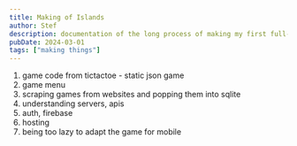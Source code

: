```yaml
---
title: Making of Islands
author: Stef
description: documentation of the long process of making my first full-stack (and react!) app
pubDate: 2024-03-01
tags: ["making things"]
---
```


1) game code from tictactoe - static json game
1) game menu
1) scraping games from websites and popping them into sqlite
1) understanding servers, apis
1) auth, firebase
1) hosting
1) being too lazy to adapt the game for mobile




